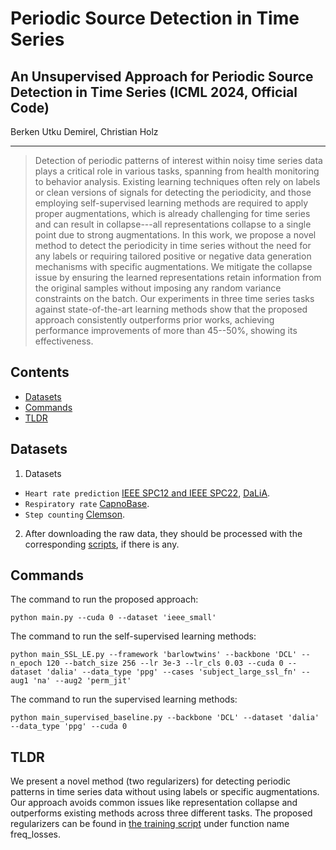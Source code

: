 # Periodic Source Detection in Time Series



## An Unsupervised Approach for Periodic Source Detection in Time Series (ICML 2024, Official Code)

Berken Utku Demirel, Christian Holz<br/>

<p align="center">
</p>

---

> Detection of periodic patterns of interest within noisy time series data plays a critical role in various tasks, spanning from health monitoring to behavior analysis.
Existing learning techniques often rely on labels or clean versions of signals for detecting the periodicity, and those employing self-supervised learning methods are required to apply proper augmentations, which is already challenging for time series and can result in collapse---all representations collapse to a single point due to strong augmentations.
In this work, we propose a novel method to detect the periodicity in time series without the need for any labels or requiring tailored positive or negative data generation mechanisms with specific augmentations.
We mitigate the collapse issue by ensuring the learned representations retain information from the original samples without imposing any random variance constraints on the batch.
Our experiments in three time series tasks against state-of-the-art learning methods show that the proposed approach consistently outperforms prior works, achieving performance improvements of more than 45--50%, showing its effectiveness.


Contents
----------

* [Datasets](#datasets)
* [Commands](#commands)
* [TLDR](#tldr)

Datasets
----------
1. Datasets
- `Heart rate prediction`  [IEEE SPC12 and IEEE SPC22](https://signalprocessingsociety.org/community-involvement/ieee-signal-processing-cup-2015), [DaLiA](https://archive.ics.uci.edu/dataset/495/ppg+dalia).
- `Respiratory rate`  [CapnoBase](https://borealisdata.ca/dataverse/capnobase).
- `Step counting`  [Clemson](https://sites.google.com/view/rmattfeld/pedometer-dataset).
2. After downloading the raw data, they should be processed with the corresponding [scripts](https://github.com/eth-siplab/Unsupervised_Periodicity_Detection/tree/main/Heuristic_and_data_prep), if there is any.

Commands
----------
The command to run the proposed approach:
```
python main.py --cuda 0 --dataset 'ieee_small'
```
The command to run the self-supervised learning methods:

```
python main_SSL_LE.py --framework 'barlowtwins' --backbone 'DCL' --n_epoch 120 --batch_size 256 --lr 3e-3 --lr_cls 0.03 --cuda 0 --dataset 'dalia' --data_type 'ppg' --cases 'subject_large_ssl_fn' --aug1 'na' --aug2 'perm_jit'
```

The command to run the supervised learning methods:
```
python main_supervised_baseline.py --backbone 'DCL' --dataset 'dalia' --data_type 'ppg' --cuda 0
```


TLDR
----------
We present a novel method (two regularizers) for detecting periodic patterns in time series data without using labels or specific augmentations. 
Our approach avoids common issues like representation collapse and outperforms existing methods across three different tasks.
The proposed regularizers can be found in [the training script](https://github.com/eth-siplab/Unsupervised_Periodicity_Detection/blob/main/trainer.py) under function name freq_losses. 
